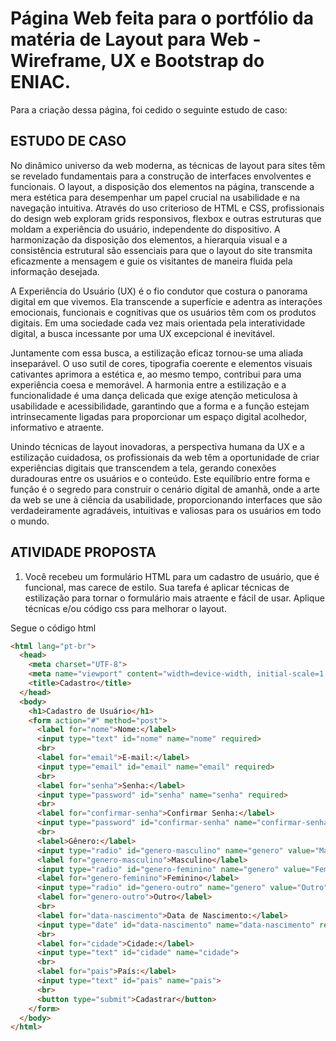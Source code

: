 # Página Web feita para o portfólio da matéria de Layout para Web - Wireframe, UX e Bootstrap do ENIAC. 

Para a criação dessa página, foi cedido o seguinte estudo de caso:

## ESTUDO DE CASO

No dinâmico universo da web moderna, as técnicas de layout para sites têm se revelado fundamentais para a construção de interfaces envolventes e funcionais. O layout, a disposição dos elementos na página, transcende a mera estética para desempenhar um papel crucial na usabilidade e na navegação intuitiva. Através do uso criterioso de HTML e CSS, profissionais do design web exploram grids responsivos, flexbox e outras estruturas que  moldam a experiência do usuário, independente do dispositivo. A harmonização da  disposição dos elementos, a hierarquia visual e a consistência estrutural são essenciais para que o layout do site transmita eficazmente a mensagem e guie os visitantes de maneira fluida pela informação desejada.

A Experiência do Usuário (UX) é o fio condutor que costura o panorama digital em que vivemos. Ela transcende a superfície e adentra as interações emocionais, funcionais e cognitivas que os usuários têm com os produtos digitais. Em uma sociedade cada vez mais  orientada pela interatividade digital, a busca incessante por uma UX excepcional é inevitável.

Juntamente com essa busca, a estilização eficaz tornou-se uma aliada inseparável. O uso sutil de cores, tipografia coerente e elementos visuais cativantes aprimora a estética e, ao mesmo tempo, contribui para uma experiência coesa e memorável. A harmonia entre a estilização e a funcionalidade é uma dança delicada que exige atenção meticulosa à usabilidade e acessibilidade, garantindo que a forma e a função estejam intrinsecamente ligadas para  proporcionar um espaço digital acolhedor, informativo e atraente.

Unindo técnicas de layout  inovadoras, a perspectiva humana da UX e a estilização cuidadosa, os profissionais da web  têm a oportunidade de criar experiências digitais que transcendem a tela, gerando conexões duradouras entre os usuários e o conteúdo. Este equilíbrio entre forma e função é o segredo  para construir o cenário digital de amanhã, onde a arte da web se une à ciência da usabilidade,  proporcionando interfaces que são verdadeiramente agradáveis, intuitivas e  valiosas para os usuários em todo o mundo. 

## ATIVIDADE PROPOSTA

1. Você recebeu um formulário HTML para um cadastro de usuário, que é funcional, mas
carece de estilo. Sua tarefa é aplicar técnicas de estilização para tornar o formulário
mais atraente e fácil de usar. Aplique técnicas e/ou código css para melhorar o layout.

Segue o código html

```html
<html lang="pt-br">
  <head>
    <meta charset="UTF-8">
    <meta name="viewport" content="width=device-width, initial-scale=1.0">
    <title>Cadastro</title>
  </head>
  <body>
    <h1>Cadastro de Usuário</h1>
    <form action="#" method="post">
      <label for="nome">Nome:</label>
      <input type="text" id="nome" name="nome" required>
      <br>
      <label for="email">E-mail:</label>
      <input type="email" id="email" name="email" required>
      <br>
      <label for="senha">Senha:</label>
      <input type="password" id="senha" name="senha" required>
      <br>
      <label for="confirmar-senha">Confirmar Senha:</label>
      <input type="password" id="confirmar-senha" name="confirmar-senha" required>
      <br>
      <label>Gênero:</label>
      <input type="radio" id="genero-masculino" name="genero" value="Masculino">
      <label for="genero-masculino">Masculino</label>
      <input type="radio" id="genero-feminino" name="genero" value="Feminino">
      <label for="genero-feminino">Feminino</label>
      <input type="radio" id="genero-outro" name="genero" value="Outro">
      <label for="genero-outro">Outro</label>
      <br>
      <label for="data-nascimento">Data de Nascimento:</label>
      <input type="date" id="data-nascimento" name="data-nascimento" required>
      <br>
      <label for="cidade">Cidade:</label>
      <input type="text" id="cidade" name="cidade">
      <br>
      <label for="pais">País:</label>
      <input type="text" id="pais" name="pais">
      <br>
      <button type="submit">Cadastrar</button>
    </form>
  </body>
</html>
```

